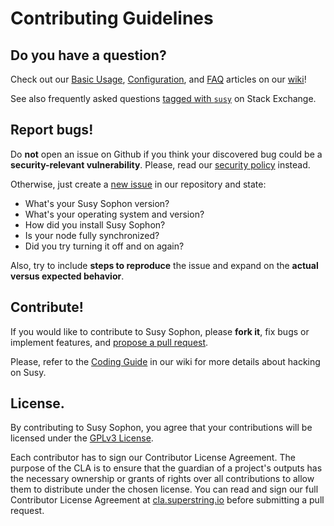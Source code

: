 # Contributing Guidelines

## Do you have a question?

Check out our [Basic Usage](https://wiki.superstring.io/Basic-Usage), [Configuration](https://wiki.superstring.io/Configuring-Susy-Sophon), and [FAQ](https://wiki.superstring.io/FAQ) articles on our [wiki](https://wiki.superstring.io/)!

See also frequently asked questions [tagged with `susy`](https://sophon.stackexchange.com/questions/tagged/susy?sort=votes&pageSize=50) on Stack Exchange.

## Report bugs!

Do **not** open an issue on Github if you think your discovered bug could be a **security-relevant vulnerability**. Please, read our [security policy](../SECURITY.md) instead.

Otherwise, just create a [new issue](https://octonion.institute/susytech/susy-sophon/issues/new) in our repository and state:

- What's your Susy Sophon version?
- What's your operating system and version?
- How did you install Susy Sophon?
- Is your node fully synchronized?
- Did you try turning it off and on again?

Also, try to include **steps to reproduce** the issue and expand on the **actual versus expected behavior**.

## Contribute!

If you would like to contribute to Susy Sophon, please **fork it**, fix bugs or implement features, and [propose a pull request](https://octonion.institute/susytech/susy-sophon/compare).

Please, refer to the [Coding Guide](https://wiki.superstring.io/Coding-guide) in our wiki for more details about hacking on Susy.

## License.

By contributing to Susy Sophon, you agree that your contributions will be licensed under the [GPLv3 License](../LICENSE).

Each contributor has to sign our Contributor License Agreement. The purpose of the CLA is to ensure that the guardian of a project's outputs has the necessary ownership or grants of rights over all contributions to allow them to distribute under the chosen license. You can read and sign our full Contributor License Agreement at [cla.superstring.io](https://cla.superstring.io) before submitting a pull request.
